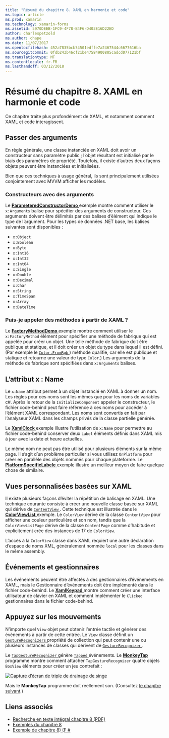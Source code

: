 ```yaml
---
title: "Résumé du chapitre 8. XAML en harmonie et code"
ms.topic: article
ms.prod: xamarin
ms.technology: xamarin-forms
ms.assetid: 5970DEEB-1FC9-4F78-B4F6-D403E16D22ED
author: charlespetzold
ms.author: chape
ms.date: 11/07/2017
ms.openlocfilehash: 452a7835bcb54501edffe7a2467544c6677616ba
ms.sourcegitcommit: 0fdb243b46cf21be47584900805cadcd077121bf
ms.translationtype: MT
ms.contentlocale: fr-FR
ms.lasthandoff: 03/12/2018
---
```

# <a name="summary-of-chapter-8-code-and-xaml-in-harmony"></a>Résumé du chapitre 8. XAML en harmonie et code

Ce chapitre traite plus profondément de XAML, et notamment comment XAML et code interagissent.

## <a name="passing-arguments"></a>Passer des arguments

En règle générale, une classe instanciée en XAML doit avoir un constructeur sans paramètre public ; l’objet résultant est initialisé par le biais des paramètres de propriété. Toutefois, il existe d’autres deux façons objets peuvent être instanciées et initialisées.

Bien que ces techniques à usage général, ils sont principalement utilisées conjointement avec MVVM afficher les modèles.

### <a name="constructors-with-arguments"></a>Constructeurs avec des arguments

Le [ **ParameteredConstructorDemo** ](https://github.com/xamarin/xamarin-forms-book-samples/tree/master/Chapter08/ParameteredConstructorDemo) exemple montre comment utiliser le `x:Arguments` balise pour spécifier des arguments de constructeur. Ces arguments doivent être délimités par des balises d’élément qui indique le type de l’argument. Pour les types de données .NET base, les balises suivantes sont disponibles :

- `x:Object`
- `x:Boolean`
- `x:Byte`
- `x:Int16`
- `x:Int32`
- `x:Int64`
- `x:Single`
- `x:Double`
- `x:Decimal`
- `x:Char`
- `x:String`
- `x:TimeSpan`
- `x:Array`
- `x:DateTime`

### <a name="can-i-call-methods-from-xaml"></a>Puis-je appeler des méthodes à partir de XAML ?

Le [ **FactoryMethodDemo** ](https://github.com/xamarin/xamarin-forms-book-samples/tree/master/Chapter08/FactoryMethodDemo) exemple montre comment utiliser le `x:FactoryMethod` élément pour spécifier une méthode de fabrique qui est appelée pour créer un objet. Une telle méthode de fabrique doit être publique et statique, et il doit créer un objet du type dans lequel il est défini. (Par exemple le [ `Color.FromRgb` ](https://developer.xamarin.com/api/member/Xamarin.Forms.Color.FromRgb/p/System.Double/System.Double/System.Double/)) méthode qualifie, car elle est publique et statique et retourne une valeur de type `Color`.) Les arguments de la méthode de fabrique sont spécifiées dans `x:Arguments` balises.

## <a name="the-xname-attribute"></a>L’attribut x : Name

Le `x:Name` attribut permet à un objet instancié en XAML à donner un nom. Les règles pour ces noms sont les mêmes que pour les noms de variables c#. Après le retour de la `InitializeComponent` appeler le constructeur, le fichier code-behind peut faire référence à ces noms pour accéder à l’élément XAML correspondant. Les noms sont convertis en fait par l’analyseur XAML dans les champs privés de la classe partielle générée.

Le [ **XamlClock** ](https://github.com/xamarin/xamarin-forms-book-samples/tree/master/Chapter08/XamlClock) exemple illustre l’utilisation de `x:Name` pour permettre au fichier code-behind conserver deux `Label` éléments définis dans XAML mis à jour avec la date et heure actuelles.

Le même nom ne peut pas être utilisé pour plusieurs éléments sur la même page. Il s’agit d’un problème particulier si vous utilisez `OnPlatform` pour créer en parallèle des objets nommés pour chaque plateforme. Le [ **PlatformSpecificLabele** ](https://github.com/xamarin/xamarin-forms-book-samples/tree/master/Chapter08/PlatformSpecificLabels) exemple illustre un meilleur moyen de faire quelque chose de similaire.

## <a name="custom-xaml-based-views"></a>Vues personnalisées basées sur XAML

Il existe plusieurs façons d’éviter la répétition de balisage en XAML. Une technique courante consiste à créer une nouvelle classe basée sur XAML qui dérive de [ `ContentView` ](https://developer.xamarin.com/api/type/Xamarin.Forms.ContentView/). Cette technique est illustrée dans le [ **ColorViewList** ](https://github.com/xamarin/xamarin-forms-book-samples/tree/master/Chapter08/ColorViewList) exemple. Le `ColorView` dérive de la classe `ContentView` pour afficher une couleur particulière et son nom, tandis que la `ColorViewListPage` dérive de la classe `ContentPage` comme d’habitude et explicitement crée des instances de 17 de `ColorView`.

L’accès à la `ColorView` classe dans XAML requiert une autre déclaration d’espace de noms XML, généralement nommée `local` pour les classes dans le même assembly.

## <a name="events-and-handlers"></a>Événements et gestionnaires

Les événements peuvent être affectés à des gestionnaires d’événements en XAML, mais le Gestionnaire d’événements doit être implémenté dans le fichier code-behind. Le [ **XamlKeypad** ](https://github.com/xamarin/xamarin-forms-book-samples/tree/master/Chapter08/XamlKeypad) montre comment créer une interface utilisateur de clavier en XAML et comment implémenter le `Clicked` gestionnaires dans le fichier code-behind.

## <a name="tap-gestures"></a>Appuyez sur les mouvements

N’importe quel `View` objet peut obtenir l’entrée tactile et générer des événements à partir de cette entrée. Le `View` classe définit un [ `GestureRecognizers` ](https://developer.xamarin.com/api/property/Xamarin.Forms.View.GestureRecognizers/) propriété de collection qui peut contenir une ou plusieurs instances de classes qui dérivent de [ `GestureRecognizer` ](https://developer.xamarin.com/api/type/Xamarin.Forms.GestureRecognizer/).

Le [ `TapGestureRecognizer` ](https://developer.xamarin.com/api/type/Xamarin.Forms.TapGestureRecognizer/) génère [ `Tapped` ](https://developer.xamarin.com/api/event/Xamarin.Forms.TapGestureRecognizer.Tapped/) événements. Le [ **MonkeyTap** ](https://github.com/xamarin/xamarin-forms-book-samples/tree/master/Chapter08/MonkeyTap) programme montre comment attacher `TapGestureRecognizer` quatre objets `BoxView` éléments pour créer un jeu contrefait :

[![Capture d’écran de triple de drainage de singe](images/ch08fg07-small.png "imite le jeu")](images/ch08fg07-large.png#lightbox "imite le jeu")

Mais le **MonkeyTap** programme doit réellement son. (Consultez [le chapitre suivant](chapter09.md).)



## <a name="related-links"></a>Liens associés

- [Recherche en texte intégral chapitre 8 (PDF)](https://download.xamarin.com/developer/xamarin-forms-book/XamarinFormsBook-Ch08-Apr2016.pdf)
- [Exemples du chapitre 8](https://github.com/xamarin/xamarin-forms-book-samples/tree/master/Chapter08)
- [Exemple de chapitre 8) (F #](https://github.com/xamarin/xamarin-forms-book-samples/tree/master/Chapter08/FS/XamlKeypad)
